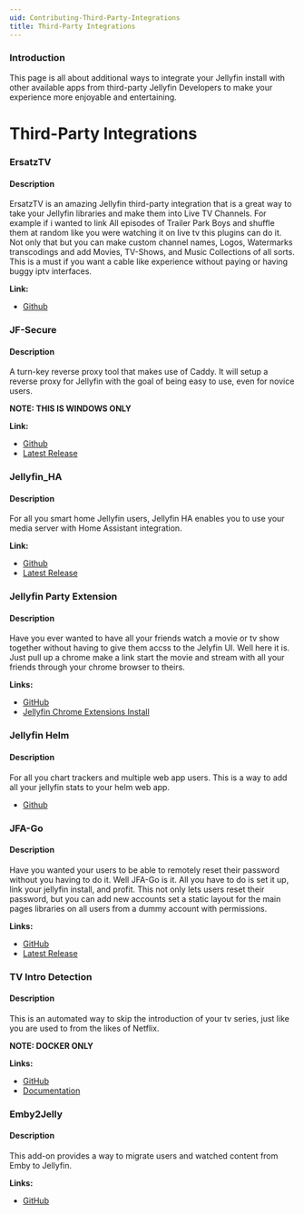 ```yaml
---
uid: Contributing-Third-Party-Integrations
title: Third-Party Integrations
---
```

### Introduction
This page is all about additional ways to integrate your Jellyfin install with other available apps from third-party Jellyfin Developers to make your experience more enjoyable and entertaining.
# Third-Party Integrations

### ErsatzTV

#### Description
ErsatzTV is an amazing Jellyfin third-party integration that is a great way to take your Jellyfin libraries and make them into Live TV Channels. For example if i wanted to link All episodes of Trailer Park Boys and shuffle them at random like you were watching it on live tv this plugins can do it. Not only that but you can make custom channel names, Logos, Watermarks transcodings and add Movies, TV-Shows, and Music Collections of all sorts. This is a must if you want a cable like experience without paying or having buggy iptv interfaces.

**Link:**

* [Github](https://github.com/jasongdove/ErsatzTV)

### JF-Secure

#### Description
A turn-key reverse proxy tool that makes use of Caddy. It will setup a reverse proxy for Jellyfin with the goal of being easy to use, even for novice users.

**NOTE: THIS IS WINDOWS ONLY**

**Link:**

* [Github](https://github.com/dab2020/JF-secure)
* [Latest Release](https://github.com/dab2020/JF-secure/releases)

### Jellyfin_HA

#### Description
For all you smart home Jellyfin users, Jellyfin HA enables you to use your media server with Home Assistant integration.

**Link:**

* [Github](https://github.com/koying/jellyfin_ha)
* [Latest Release](https://github.com/koying/jellyfin_ha/releases)

### Jellyfin Party Extension

#### Description
Have you ever wanted to have all your friends watch a movie or tv show together without having to give them accss to the Jelyfin UI. Well here it is. Just pull up a chrome make a link start the movie and stream with all your friends through your chrome browser to theirs.

**Links:**

* [GitHub](https://github.com/Jelly-Party/jelly-party-extension)
* [Jellyfin Chrome Extensions Install](https://www.jelly-party.com/)

### Jellyfin Helm

#### Description
For all you chart trackers and multiple web app users. This is a way to add all your jellyfin stats to your helm web app.

* [Github](https://github.com/brianmcarey/jellyfin-helm)


### JFA-Go

#### Description
Have you wanted your users to be able to remotely reset their password without you having to do it. Well JFA-Go is it. All you have to do is set it up, link your jellyfin install, and profit. This not only lets users reset their password, but you can add new accounts set a static layout for the main pages libraries on all users from a dummy account with permissions. 

**Links:**

* [GitHub](https://github.com/hrfee/jfa-go)
* [Latest Release](https://github.com/hrfee/jfa-go/releases)

### TV Intro Detection

#### Description
This is an automated way to skip the introduction of your tv series, just like you are used to from the likes of Netflix.

**NOTE: DOCKER ONLY**

**Links:**

* [GitHub](https://github.com/mueslimak3r/tv-intro-detection)
* [Documentation](https://mueslimak3r.github.io/tv-intro-detection/)

### Emby2Jelly

#### Description
This add-on provides a way to migrate users and watched content from Emby to Jellyfin.

**Links:**

* [GitHub](https://github.com/Marc-Vieg/Emby2Jelly)
